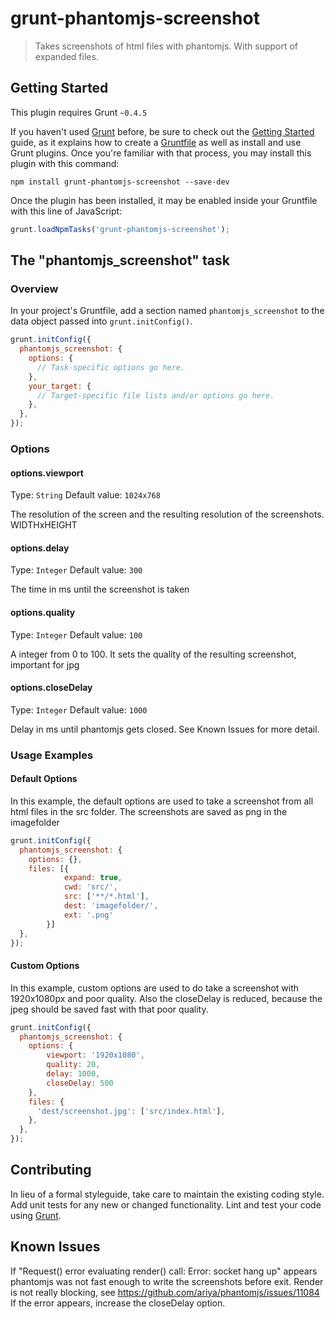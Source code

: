# grunt-phantomjs-screenshot

> Takes screenshots of html files with phantomjs. With support of expanded files.

## Getting Started
This plugin requires Grunt `~0.4.5`

If you haven't used [Grunt](http://gruntjs.com/) before, be sure to check out the [Getting Started](http://gruntjs.com/getting-started) guide, as it explains how to create a [Gruntfile](http://gruntjs.com/sample-gruntfile) as well as install and use Grunt plugins. Once you're familiar with that process, you may install this plugin with this command:

```shell
npm install grunt-phantomjs-screenshot --save-dev
```

Once the plugin has been installed, it may be enabled inside your Gruntfile with this line of JavaScript:

```js
grunt.loadNpmTasks('grunt-phantomjs-screenshot');
```

## The "phantomjs_screenshot" task

### Overview
In your project's Gruntfile, add a section named `phantomjs_screenshot` to the data object passed into `grunt.initConfig()`.

```js
grunt.initConfig({
  phantomjs_screenshot: {
    options: {
      // Task-specific options go here.
    },
    your_target: {
      // Target-specific file lists and/or options go here.
    },
  },
});
```

### Options

#### options.viewport
Type: `String`
Default value: `1024x768`

The resolution of the screen and the resulting resolution of the screenshots.
WIDTHxHEIGHT

#### options.delay
Type: `Integer`
Default value: `300`

The time in ms until the screenshot is taken

#### options.quality
Type: `Integer`
Default value: `100`

A integer from 0 to 100. It sets the quality of the resulting screenshot, important for jpg

#### options.closeDelay
Type: `Integer`
Default value: `1000`

Delay in ms until phantomjs gets closed. See Known Issues for more detail.

### Usage Examples

#### Default Options
In this example, the default options are used to take a screenshot from all html files in the src folder. The screenshots
are saved as png in the imagefolder

```js
grunt.initConfig({
  phantomjs_screenshot: {
    options: {},
    files: [{
			expand: true,
			cwd: 'src/',
			src: ['**/*.html'],
			dest: 'imagefolder/',
			ext: '.png'
		}]
  },
});
```

#### Custom Options
In this example, custom options are used to do take a screenshot with 1920x1080px and poor quality.
Also the closeDelay is reduced, because the jpeg should be saved fast with that poor quality.

```js
grunt.initConfig({
  phantomjs_screenshot: {
    options: {
		viewport: '1920x1080',
		quality: 20,
		delay: 1000,
		closeDelay: 500
    },
    files: {
      'dest/screenshot.jpg': ['src/index.html'],
    },
  },
});
```

## Contributing
In lieu of a formal styleguide, take care to maintain the existing coding style. Add unit tests for any new or changed functionality. Lint and test your code using [Grunt](http://gruntjs.com/).

## Known Issues
If "Request() error evaluating render() call: Error: socket hang up" appears phantomjs was not fast enough to write the screenshots
before exit. Render is not really blocking, see https://github.com/ariya/phantomjs/issues/11084
If the error appears, increase the closeDelay option.
